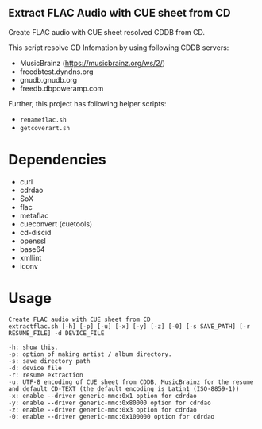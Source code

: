 Extract FLAC Audio with CUE sheet from CD
-----

Create FLAC audio with CUE sheet resolved CDDB from CD.

This script resolve CD Infomation by using following CDDB servers:

* MusicBrainz (https://musicbrainz.org/ws/2/)
* freedbtest.dyndns.org
* gnudb.gnudb.org
* freedb.dbpoweramp.com

Further, this project has following helper scripts:

* `renameflac.sh`
* `getcoverart.sh`

Dependencies
=====

* curl
* cdrdao
* SoX
* flac
* metaflac
* cueconvert (cuetools)
* cd-discid
* openssl
* base64
* xmllint
* iconv

Usage
=====

<pre><code>Create FLAC audio with CUE sheet from CD
extractflac.sh [-h] [-p] [-u] [-x] [-y] [-z] [-0] [-s SAVE_PATH] [-r RESUME_FILE] -d DEVICE_FILE

-h: show this.
-p: option of making artist / album directory.
-s: save directory path
-d: device file
-r: resume extraction
-u: UTF-8 encoding of CUE sheet from CDDB, MusicBrainz for the resume and default CD-TEXT (the default encoding is Latin1 (ISO-8859-1))
-x: enable --driver generic-mmc:0x1 option for cdrdao
-y: enable --driver generic-mmc:0x80000 option for cdrdao
-z: enable --driver generic-mmc:0x3 option for cdrdao
-0: enable --driver generic-mmc:0x100000 option for cdrdao</code></pre>
